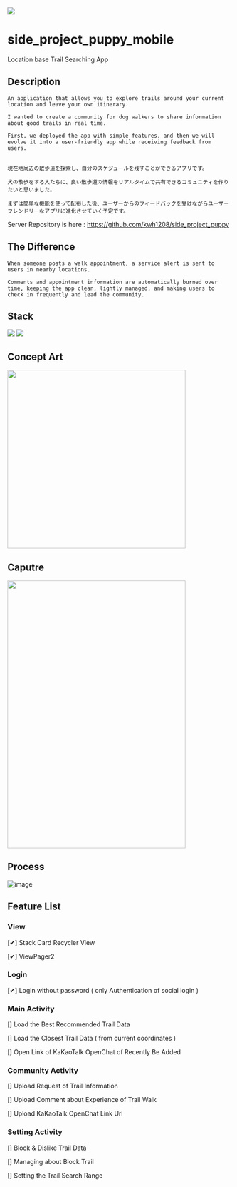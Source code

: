 <img src="https://img.shields.io/badge/ongoing-006600?style=for-the-badge&logo=ongoing&logoColor=white">

# side_project_puppy_mobile

Location base Trail Searching App

## Description

```
An application that allows you to explore trails around your current location and leave your own itinerary.

I wanted to create a community for dog walkers to share information about good trails in real time.

First, we deployed the app with simple features, and then we will evolve it into a user-friendly app while receiving feedback from users.


現在地周辺の散歩道を探索し、自分のスケジュールを残すことができるアプリです。

犬の散歩をする人たちに、良い散歩道の情報をリアルタイムで共有できるコミュニティを作りたいと思いました。

まずは簡単な機能を使って配布した後、ユーザーからのフィードバックを受けながらユーザーフレンドリーなアプリに進化させていく予定です。
```

Server Repository is here : https://github.com/kwh1208/side_project_puppy

## The Difference

```
When someone posts a walk appointment, a service alert is sent to users in nearby locations.

Comments and appointment information are automatically burned over time, keeping the app clean, lightly managed, and making users to check in frequently and lead the community.
```

## Stack
<img src="https://img.shields.io/badge/Kotlin-7F52FF?style=for-the-badge&logo=Kotlin&logoColor=white">
<img src="https://img.shields.io/badge/Spring-6DB33F?style=for-the-badge&logo=Spring&logoColor=white">


## Concept Art

<img src = "https://user-images.githubusercontent.com/108061510/227149072-93a51a1d-08df-49b9-88c2-65a7159fddc4.png" width="400" height="400">

## Caputre

<img src = "https://user-images.githubusercontent.com/108061510/227445147-f77c7be4-b129-4717-97a8-7f0d245b0792.gif" width="400" height="600">


## Process

![image](https://user-images.githubusercontent.com/108061510/227702302-d800c423-30b1-4884-bbf1-abe3af829967.png)


## Feature List

### View
[✔] Stack Card Recycler View

[✔] ViewPager2

### Login

[✔] Login without password ( only Authentication of social login )

### Main Activity

[] Load the Best Recommended Trail Data

[] Load the Closest Trail Data ( from current coordinates )

[] Open Link of KaKaoTalk OpenChat of Recently Be Added

### Community Activity

[] Upload Request of Trail Information

[] Upload Comment about Experience of Trail Walk

[] Upload KaKaoTalk OpenChat Link Url

### Setting Activity

[] Block & Dislike Trail Data

[] Managing about Block Trail

[] Setting the Trail Search Range

